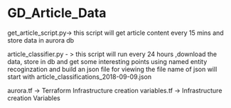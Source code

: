 # GD_Article_Data

get_article_script.py-> this script will get article content every 15 mins
and store data in aurora db

article_classifier.py - > this script will run every 24 hours ,download the
data, store in db and get some interesting points using named entity recoginzation
and build an json file for viewing the file name of json will start with
article_classifications_2018-09-09.json

aurora.tf -> Terraform Infrastructure creation
variables.tf -> Infrastructure creation Variables


